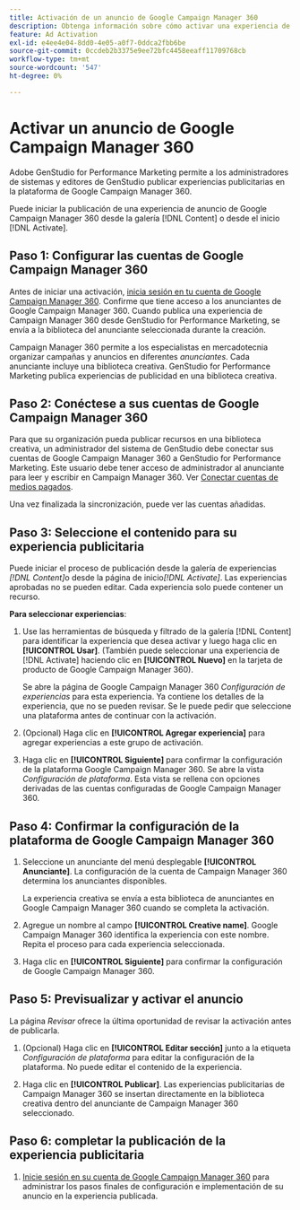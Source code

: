 ```yaml
---
title: Activación de un anuncio de Google Campaign Manager 360
description: Obtenga información sobre cómo activar una experiencia de Google Campaign Manager 360.
feature: Ad Activation
exl-id: e4ee4e04-8dd0-4e05-a0f7-0ddca2fbb6be
source-git-commit: 0ccdeb2b3375e9ee72bfc4458eeaff11709768cb
workflow-type: tm+mt
source-wordcount: '547'
ht-degree: 0%

---
```


# Activar un anuncio de Google Campaign Manager 360

Adobe GenStudio for Performance Marketing permite a los administradores de sistemas y editores de GenStudio publicar experiencias publicitarias en la plataforma de Google Campaign Manager 360.

Puede iniciar la publicación de una experiencia de anuncio de Google Campaign Manager 360 desde la galería [!DNL Content] o desde el inicio [!DNL Activate].

## Paso 1: Configurar las cuentas de Google Campaign Manager 360

Antes de iniciar una activación, [inicia sesión en tu cuenta de Google Campaign Manager 360](https://campaignmanager.google.com). Confirme que tiene acceso a los anunciantes de Google Campaign Manager 360. Cuando publica una experiencia de Campaign Manager 360 desde GenStudio for Performance Marketing, se envía a la biblioteca del anunciante seleccionada durante la creación.

Campaign Manager 360 permite a los especialistas en mercadotecnia organizar campañas y anuncios en diferentes _anunciantes_. Cada anunciante incluye una biblioteca creativa. GenStudio for Performance Marketing publica experiencias de publicidad en una biblioteca creativa.

## Paso 2: Conéctese a sus cuentas de Google Campaign Manager 360

Para que su organización pueda publicar recursos en una biblioteca creativa, un administrador del sistema de GenStudio debe conectar sus cuentas de Google Campaign Manager 360 a GenStudio for Performance Marketing. Este usuario debe tener acceso de administrador al anunciante para leer y escribir en Campaign Manager 360. Ver [Conectar cuentas de medios pagados](/help/user-guide/connectors/connect-channel.md).

Una vez finalizada la sincronización, puede ver las cuentas añadidas.

## Paso 3: Seleccione el contenido para su experiencia publicitaria

Puede iniciar el proceso de publicación desde la galería de experiencias _[!DNL Content]_&#x200B;o desde la página de inicio&#x200B;_[!DNL Activate]_. Las experiencias aprobadas no se pueden editar. Cada experiencia solo puede contener un recurso.

**Para seleccionar experiencias**:

1. Use las herramientas de búsqueda y filtrado de la galería [!DNL Content] para identificar la experiencia que desea activar y luego haga clic en **[!UICONTROL Usar]**. (También puede seleccionar una experiencia de [!DNL Activate] haciendo clic en **[!UICONTROL Nuevo]** en la tarjeta de producto de Google Campaign Manager 360).

   Se abre la página de Google Campaign Manager 360 _Configuración de experiencias_ para esta experiencia. Ya contiene los detalles de la experiencia, que no se pueden revisar. Se le puede pedir que seleccione una plataforma antes de continuar con la activación.

1. (Opcional) Haga clic en **[!UICONTROL Agregar experiencia]** para agregar experiencias a este grupo de activación.

1. Haga clic en **[!UICONTROL Siguiente]** para confirmar la configuración de la plataforma Google Campaign Manager 360.
Se abre la vista _Configuración de plataforma_. Esta vista se rellena con opciones derivadas de las cuentas configuradas de Google Campaign Manager 360.

## Paso 4: Confirmar la configuración de la plataforma de Google Campaign Manager 360

1. Seleccione un anunciante del menú desplegable **[!UICONTROL Anunciante]**. La configuración de la cuenta de Campaign Manager 360 determina los anunciantes disponibles.

   La experiencia creativa se envía a esta biblioteca de anunciantes en Google Campaign Manager 360 cuando se completa la activación.

1. Agregue un nombre al campo **[!UICONTROL Creative name]**. Google Campaign Manager 360 identifica la experiencia con este nombre.
Repita el proceso para cada experiencia seleccionada.

1. Haga clic en **[!UICONTROL Siguiente]** para confirmar la configuración de Google Campaign Manager 360.

## Paso 5: Previsualizar y activar el anuncio

La página _Revisar_ ofrece la última oportunidad de revisar la activación antes de publicarla.

1. (Opcional) Haga clic en **[!UICONTROL Editar sección]** junto a la etiqueta _Configuración de plataforma_ para editar la configuración de la plataforma. No puede editar el contenido de la experiencia.

1. Haga clic en **[!UICONTROL Publicar]**.
Las experiencias publicitarias de Campaign Manager 360 se insertan directamente en la biblioteca creativa dentro del anunciante de Campaign Manager 360 seleccionado.

## Paso 6: completar la publicación de la experiencia publicitaria

1. [Inicie sesión en su cuenta de Google Campaign Manager 360](https://campaignmanager.google.com) para administrar los pasos finales de configuración e implementación de su anuncio en la experiencia publicada.

